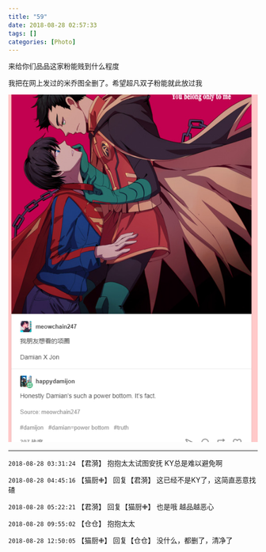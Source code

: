 ```yaml
---
title: "59"
date: 2018-08-28 02:57:33
tags: []
categories: [Photo]
---
```


<p>来给你们品品这家粉能贱到什么程度</p> 
<p>我把在网上发过的米乔图全删了。希望超凡双子粉能就此放过我</p>

![](https://raw.githubusercontent.com/alicewish/meowchain247/master/img_cVZNdzJtQk9JV2RKU1d6NWFZVWE3RzNweU9rMUN1bURaWS9GUzVPKzZVd2R4LzFyN2tyMENBPT0.png)

---

`2018-08-28 03:31:24` 【君漪】 抱抱太太试图安抚 KY总是难以避免啊

`2018-08-28 04:45:16` 【猫厨✙】 回复【君漪】 这已经不是KY了，这简直恶意找碴

`2018-08-28 05:22:21` 【君漪】 回复【猫厨✙】 也是哦 越品越恶心

`2018-08-28 09:55:02` 【仓仓】 抱抱太太

`2018-08-28 12:50:05` 【猫厨✙】 回复【仓仓】 没什么，都删了，清净了
